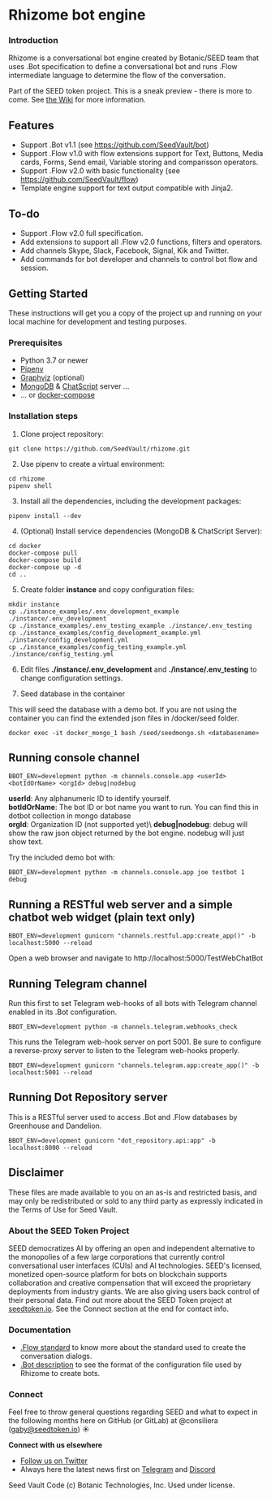 # Rhizome bot engine

### Introduction

Rhizome is a conversational bot engine created by Botanic/SEED team that uses .Bot specification to define a conversational bot and runs .Flow intermediate language to determine the flow of the conversation.

Part of the SEED token project. This is a sneak preview - there is more to come.
See [the Wiki](https://github.com/SeedVault/SEEDtoken-IP/wiki) for more information.

## Features
- Support .Bot v1.1 (see https://github.com/SeedVault/bot)
- Support .Flow v1.0 with flow extensions support for Text, Buttons, Media cards, Forms, Send email, Variable storing and comparisson operators.
- Support .Flow v2.0 with basic functionality (see https://github.com/SeedVault/flow)
- Template engine support for text output compatible with Jinja2.

## To-do

- Support .Flow v2.0 full specification.
- Add extensions to support all .Flow v2.0 functions, filters and operators.
- Add channels Skype, Slack, Facebook, Signal, Kik and Twitter.
- Add commands for bot developer and channels to control bot flow and session.

## Getting Started

These instructions will get you a copy of the project up and running on your
local machine for development and testing purposes.

### Prerequisites

* Python 3.7 or newer
* [Pipenv](http://www.dropwizard.io/1.0.2/docs/)
* [Graphviz](https://www.graphviz.org) (optional)
* [MongoDB](https://www.mongodb.com/) & [ChatScript](https://github.com/bwilcox-1234/ChatScript) server ...
* ... or [docker-compose](https://docs.docker.com/compose/)


### Installation steps

1) Clone project repository:

```
git clone https://github.com/SeedVault/rhizome.git
```

2) Use pipenv to create a virtual environment:

```
cd rhizome
pipenv shell
```

3) Install all the dependencies, including the development packages:

```
pipenv install --dev
```

4) (Optional) Install service dependencies (MongoDB & ChatScript Server):

```
cd docker
docker-compose pull
docker-compose build
docker-compose up -d
cd ..
```

5) Create folder **instance** and copy configuration files:

```
mkdir instance
cp ./instance_examples/.env_development_example ./instance/.env_development
cp ./instance_examples/.env_testing_example ./instance/.env_testing
cp ./instance_examples/config_development_example.yml ./instance/config_development.yml
cp ./instance_examples/config_testing_example.yml ./instance/config_testing.yml
```

6) Edit files **./instance/.env_development** and **./instance/.env_testing**
to change configuration settings.


7) Seed database in the container

This will seed the database with a demo bot.
If you are not using the container you can find the extended json files in /docker/seed folder.

```
docker exec -it docker_mongo_1 bash /seed/seedmongo.sh <databasename>
```
## Running console channel

```
BBOT_ENV=development python -m channels.console.app <userId> <botIdOrName> <orgId> debug|nodebug
```

**userId**: Any alphanumeric ID to identify yourself.\
**botIdOrName**: The bot ID or bot name you want to run. You can find this in dotbot collection in mongo database\
**orgId**: Organization ID (not supported yet)\ 
**debug|nodebug**: debug will show the raw json object returned by the bot engine. nodebug will just show text.

Try the included demo bot with:
```
BBOT_ENV=development python -m channels.console.app joe testbot 1 debug
```

## Running a RESTful web server and a simple chatbot web widget (plain text only)

```
BBOT_ENV=development gunicorn "channels.restful.app:create_app()" -b localhost:5000 --reload
```

Open a web browser and navigate to http://localhost:5000/TestWebChatBot

## Running Telegram channel

Run this first to set Telegram web-hooks of all bots with Telegram channel enabled in its .Bot configuration.
```
BBOT_ENV=development python -m channels.telegram.webhooks_check
``` 
 
This runs the Telegram web-hook server on port 5001. 
Be sure to configure a reverse-proxy server to listen to the Telegram web-hooks properly.

```
BBOT_ENV=development gunicorn "channels.telegram.app:create_app()" -b localhost:5001 --reload
```

## Running Dot Repository server
This is a RESTful server used to access .Bot and .Flow databases by Greenhouse and Dandelion.

```
BBOT_ENV=development gunicorn "dot_repository.api:app" -b localhost:8000 --reload
```


## Disclaimer

These files are made available to you on an as-is and restricted basis, and may only be redistributed or sold to any third party as expressly indicated in the Terms of Use for Seed Vault.

### About the SEED Token Project
SEED democratizes AI by offering an open and independent alternative to the monopolies of a few large corporations that currently control conversational user interfaces (CUIs) and AI technologies. SEED's licensed, monetized open-source platform for bots on blockchain supports collaboration and creative compensation that will exceed the proprietary deployments from industry giants. We are also giving users back control of their personal data. Find out more about the SEED Token project at [seedtoken.io](https://seedtoken.io). See the Connect section at the end for contact info.

### Documentation
- [.Flow standard](https://github.com/SeedVault/flow) to know more about the standard used to create the conversation dialogs.
- [.Bot description](https://github.com/SeedVault/bot) to see the format of the configuration file used by Rhizome to create bots.

### Connect
Feel free to throw general questions regarding SEED and what to expect in the following months here on GitHub (or GitLab) at  @consiliera (gaby@seedtoken.io) :sunny: 

**Connect with us elsewhere** 
- [Follow us on Twitter](https://twitter.com/SEED_token)
- Always here the latest news first on [Telegram](https://t.me/seedtoken) and [Discord](https://discord.gg/Suv5bFT)

Seed Vault Code (c) Botanic Technologies, Inc. Used under license.
